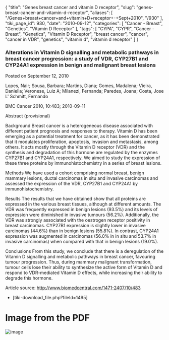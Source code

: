 {
    "title": "Genes breast cancer and vitamin D receptor",
    "slug": "genes-breast-cancer-and-vitamin-d-receptor",
    "aliases": [
        "/Genes+breast+cancer+and+vitamin+D+receptor+-+Sept+2010",
        "/930"
    ],
    "tiki_page_id": 930,
    "date": "2010-09-12",
    "categories": [
        "Cancer - Breast",
        "Genetics",
        "Vitamin D Receptor"
    ],
    "tags": [
        "CYPA",
        "CYPR",
        "Cancer - Breast",
        "Genetics",
        "Vitamin D Receptor",
        "breast cancer",
        "cancer",
        "cancer in VDR",
        "genetics",
        "vitamin d",
        "vitamin d receptor"
    ]
}


### Alterations in Vitamin D signalling and metabolic pathways in breast cancer progression: a study of VDR, CYP27B1 and CYP24A1 expression in benign and malignant breast lesions

Posted on September 12, 2010

Lopes, Nair; Sousa, Barbara; Martins, Diana; Gomes, Madalena; Vieira, Daniella; Veronese, Luiz A; Milanezi, Fernanda; Paredes, Joana; Costa, Jose L' Schmitt, Fernando

BMC Cancer 2010, 10:483; 2010-09-11

Abstract (provisional)

Background Breast cancer is a heterogeneous disease associated with different patient prognosis and responses to therapy. Vitamin D has been emerging as a potential treatment for cancer, as it has been demonstrated that it modulates proliferation, apoptosis, invasion and metastasis, among others. It acts mostly through the Vitamin D receptor (VDR) and the synthesis and degradation of this hormone are regulated by the enzymes CYP27B1 and CYP24A1, respectively. We aimed to study the expression of these three proteins by immunohistochemistry in a series of breast lesions.

Methods We have used a cohort comprising normal breast, benign mammary lesions, ductal carcinomas in situ and invasive carcinomas and assessed the expression of the VDR, CYP27B1 and CYP24A1 by immunohistochemistry.

Results The results that we have obtained show that all proteins are expressed in the various breast tissues, although at different amounts. The VDR was frequently expressed in benign lesions (93.5%) and its levels of expression were diminished in invasive tumours (56.2%). Additionally, the VDR was strongly associated with the oestrogen receptor positivity in breast carcinomas. CYP27B1 expression is slightly lower in invasive carcinomas (44.6%) than in benign lesions (55.8%). In contrast, CYP24A1 expression was augmented in carcinomas (56.0% in in situ and 53.7% in invasive carcinomas) when compared with that in benign lesions (19.0%).

Conclusions From this study, we conclude that there is a deregulation of the Vitamin D signalling and metabolic pathways in breast cancer, favouring tumour progression. Thus, during mammary malignant transformation, tumour cells lose their ability to synthesize the active form of Vitamin D and respond to VDR-mediated Vitamin D effects, while increasing their ability to degrade this hormone.

Article source: http://www.biomedcentral.com/1471-2407/10/483

* <span>[tiki-download_file.php?fileId=1495]</span>

# Image from the PDF

<img src="https://d1bk1kqxc0sym.cloudfront.net/attachments/gif/genes-breast-cancer-and-vitamin-d-receptor---sept-2010.gif" alt="image">